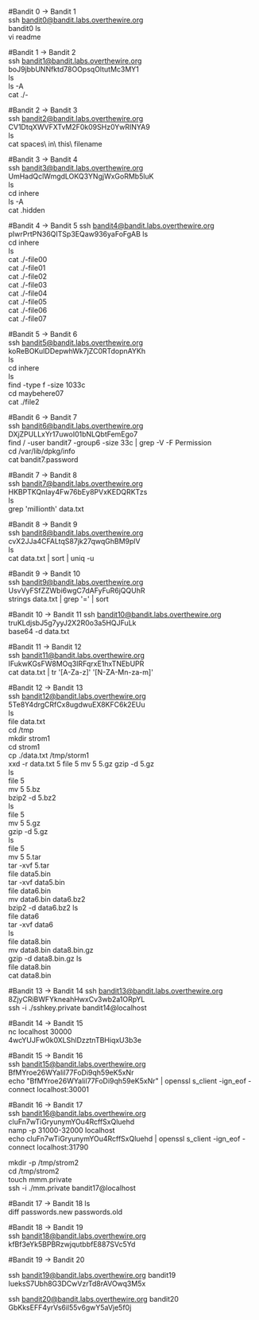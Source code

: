 #Bandit 0 -> Bandit 1  
ssh bandit0@bandit.labs.overthewire.org    
bandit0
ls  
vi readme  

#Bandit 1 -> Bandit 2  
ssh bandit1@bandit.labs.overthewire.org    
boJ9jbbUNNfktd78OOpsqOltutMc3MY1  
ls   
ls -A  
cat ./-   

#Bandit 2 -> Bandit 3  
ssh bandit2@bandit.labs.overthewire.org  
CV1DtqXWVFXTvM2F0k09SHz0YwRINYA9  
ls  
cat spaces\ in\ this\ filename  

#Bandit 3 -> Bandit 4  
ssh bandit3@bandit.labs.overthewire.org  
UmHadQclWmgdLOKQ3YNgjWxGoRMb5luK  
ls  
cd inhere  
ls -A  
cat .hidden  

#Bandit 4 -> Bandit 5
ssh bandit4@bandit.labs.overthewire.org  
pIwrPrtPN36QITSp3EQaw936yaFoFgAB 
ls  
cd inhere  
ls  
cat ./-file00    
cat ./-file01  
cat ./-file02  
cat ./-file03  
cat ./-file04  
cat ./-file05  
cat ./-file06  
cat ./-file07   

#Bandit 5 -> Bandit 6  
ssh bandit5@bandit.labs.overthewire.org  
koReBOKuIDDepwhWk7jZC0RTdopnAYKh  
ls  
cd inhere  
ls  
find -type f -size 1033c   
cd maybehere07  
cat ./file2  

#Bandit 6 -> Bandit 7    
ssh bandit6@bandit.labs.overthewire.org  
DXjZPULLxYr17uwoI01bNLQbtFemEgo7   
find / -user bandit7 -group6 -size 33c | grep -V -F Permission  
cd /var/lib/dpkg/info  
cat bandit7.password  

#Bandit 7 -> Bandit 8    
ssh bandit7@bandit.labs.overthewire.org  
HKBPTKQnIay4Fw76bEy8PVxKEDQRKTzs  
ls  
grep 'millionth' data.txt  

#Bandit 8 -> Bandit 9  
ssh bandit8@bandit.labs.overthewire.org  
cvX2JJa4CFALtqS87jk27qwqGhBM9plV  
ls  
cat data.txt | sort | uniq -u  

#Bandit 9 -> Bandit 10   
ssh bandit9@bandit.labs.overthewire.org  
UsvVyFSfZZWbi6wgC7dAFyFuR6jQQUhR  
strings data.txt | grep '=' | sort   

#Bandit 10 -> Bandit 11
ssh bandit10@bandit.labs.overthewire.org  
truKLdjsbJ5g7yyJ2X2R0o3a5HQJFuLk  
base64 -d data.txt  

#Bandit 11 -> Bandit 12  
ssh bandit11@bandit.labs.overthewire.org  
IFukwKGsFW8MOq3IRFqrxE1hxTNEbUPR  
cat data.txt | tr '[A-Za-z]' '[N-ZA-Mn-za-m]'  

#Bandit 12 -> Bandit 13   
ssh bandit12@bandit.labs.overthewire.org  
5Te8Y4drgCRfCx8ugdwuEX8KFC6k2EUu  
ls  
file data.txt  
cd /tmp  
mkdir strom1  
cd strom1  
cp ./data.txt /tmp/storm1  
xxd -r data.txt 5
file 5
mv 5 5.gz
gzip -d 5.gz  
ls  
file 5  
mv 5 5.bz  
bzip2 -d 5.bz2  
ls  
file 5  
mv 5 5.gz  
gzip -d 5.gz    
ls  
file 5  
mv 5 5.tar  
tar -xvf 5.tar  
file data5.bin  
tar -xvf data5.bin  
file data6.bin  
mv data6.bin data6.bz2  
bzip2 -d data6.bz2
ls  
file data6  
tar -xvf data6  
ls  
file data8.bin  
mv data8.bin data8.bin.gz  
gzip -d data8.bin.gz
ls  
file data8.bin  
cat data8.bin  

#Bandit 13 -> Bandit 14
ssh bandit13@bandit.labs.overthewire.org  
8ZjyCRiBWFYkneahHwxCv3wb2a1ORpYL  
ssh -i ./sshkey.private bandit14@localhost    

#Bandit 14 -> Bandit 15  
nc localhost 30000  
4wcYUJFw0k0XLShlDzztnTBHiqxU3b3e  

#Bandit 15 -> Bandit 16  
ssh bandit15@bandit.labs.overthewire.org  
BfMYroe26WYalil77FoDi9qh59eK5xNr  
echo "BfMYroe26WYalil77FoDi9qh59eK5xNr" | openssl s_client -ign_eof -connect localhost:30001  

#Bandit 16 -> Bandit 17  
ssh bandit16@bandit.labs.overthewire.org  
cluFn7wTiGryunymYOu4RcffSxQluehd  
namp -p 31000-32000 localhost  
echo cluFn7wTiGryunymYOu4RcffSxQluehd | openssl s_client -ign_eof -connect localhost:31790  

mkdir -p /tmp/strom2  
cd /tmp/strom2  
touch mmm.private  
ssh -i ./mm.private bandit17@localhost  

#Bandit 17 -> Bandit 18
ls  
diff passwords.new passwords.old  

#Bandit 18 -> Bandit 19  
ssh bandit18@bandit.labs.overthewire.org  
kfBf3eYk5BPBRzwjqutbbfE887SVc5Yd    

#Bandit 19 -> Bandit 20  

ssh bandit19@bandit.labs.overthewire.org
bandit19
IueksS7Ubh8G3DCwVzrTd8rAVOwq3M5x

ssh bandit20@bandit.labs.overthewire.org
bandit20
GbKksEFF4yrVs6il55v6gwY5aVje5f0j


















